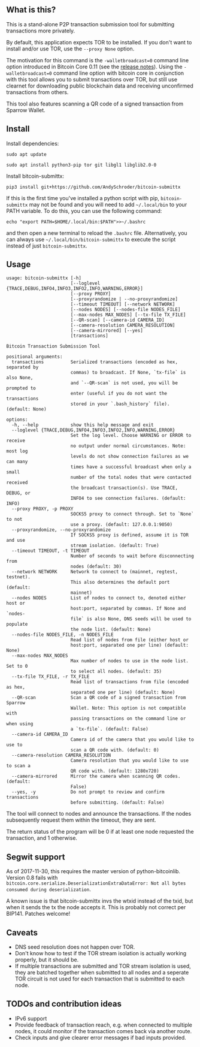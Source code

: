 What is this?
--------------

This is a stand-alone P2P transaction submission tool for submitting transactions more privately.

By default, this application expects TOR to be installed. If you don't want to install and/or use TOR, use the `--proxy None` option.

The motivation for this command is the `-walletbroadcast=0` command line option introduced in Bitcoin Core 0.11 (see the [release notes](https://github.com/bitcoin/bitcoin/blob/v0.11.0rc1/doc/release-notes.md#privacy-disable-wallet-transaction-broadcast)). Using the `-walletbroadcast=0` command line option with bitcoin core in conjunction with this tool allows you to submit transactions over TOR, but still use clearnet for downloading public blockchain data and receiving unconfirmed transactions from others.

This tool also features scanning a QR code of a signed transaction from Sparrow Wallet.


Install
------------

Install dependencies:

`sudo apt update`

`sudo apt install python3-pip tor git libgl1 libglib2.0-0`

Install bitcoin-submittx:

`pip3 install git+https://github.com/AndySchroder/bitcoin-submittx`

If this is the first time you've installed a python script with pip, `bitcoin-submittx` may not be found and you will need to add `~/.local/bin` to your PATH variable. To do this, you can use the following command:

`echo "export PATH=$HOME/.local/bin:$PATH">>~/.bashrc`

and then open a new terminal to reload the `.bashrc` file. Alternatively, you can always use `~/.local/bin/bitcoin-submittx` to execute the script instead of just `bitcoin-submittx`.


Usage
--------

```
usage: bitcoin-submittx [-h]
                        [--loglevel {TRACE,DEBUG,INFO4,INFO3,INFO2,INFO,WARNING,ERROR}]
                        [--proxy PROXY]
                        [--proxyrandomize | --no-proxyrandomize]
                        [--timeout TIMEOUT] [--network NETWORK]
                        [--nodes NODES] [--nodes-file NODES_FILE]
                        [--max-nodes MAX_NODES] [--tx-file TX_FILE]
                        [--QR-scan] [--camera-id CAMERA_ID]
                        [--camera-resolution CAMERA_RESOLUTION]
                        [--camera-mirrored] [--yes]
                        [transactions]

Bitcoin Transaction Submission Tool

positional arguments:
  transactions          Serialized transactions (encoded as hex, separated by
                        commas) to broadcast. If None, `tx-file` is also None,
                        and `--QR-scan` is not used, you will be prompted to
                        enter (useful if you do not want the transactions
                        stored in your `.bash_history` file). (default: None)

options:
  -h, --help            show this help message and exit
  --loglevel {TRACE,DEBUG,INFO4,INFO3,INFO2,INFO,WARNING,ERROR}
                        Set the log level. Choose WARNING or ERROR to receive
                        no output under normal circumstances. Note: most log
                        levels do not show connection failures as we can many
                        times have a successful broadcast when only a small
                        number of the total nodes that were contacted received
                        the broadcast transaction(s). Use TRACE, DEBUG, or
                        INFO4 to see connection failures. (default: INFO)
  --proxy PROXY, -p PROXY
                        SOCKS5 proxy to connect through. Set to `None` to not
                        use a proxy. (default: 127.0.0.1:9050)
  --proxyrandomize, --no-proxyrandomize
                        If SOCKS5 proxy is defined, assume it is TOR and use
                        stream isolation. (default: True)
  --timeout TIMEOUT, -t TIMEOUT
                        Number of seconds to wait before disconnecting from
                        nodes (default: 30)
  --network NETWORK     Network to connect to (mainnet, regtest, testnet).
                        This also determines the default port (default:
                        mainnet)
  --nodes NODES         List of nodes to connect to, denoted either host or
                        host:port, separated by commas. If None and `nodes-
                        file` is also None, DNS seeds will be used to populate
                        the node list. (default: None)
  --nodes-file NODES_FILE, -n NODES_FILE
                        Read list of nodes from file (either host or
                        host:port, separated one per line) (default: None)
  --max-nodes MAX_NODES
                        Max number of nodes to use in the node list. Set to 0
                        to select all nodes. (default: 35)
  --tx-file TX_FILE, -r TX_FILE
                        Read list of transactions from file (encoded as hex,
                        separated one per line) (default: None)
  --QR-scan             Scan a QR code of a signed transaction from Sparrow
                        Wallet. Note: This option is not compatible with
                        passing transactions on the command line or when using
                        a `tx-file`. (default: False)
  --camera-id CAMERA_ID
                        Camera id of the camera that you would like to use to
                        scan a QR code with. (default: 0)
  --camera-resolution CAMERA_RESOLUTION
                        Camera resolution that you would like to use to scan a
                        QR code with. (default: 1280x720)
  --camera-mirrored     Mirror the camera when scanning QR codes. (default:
                        False)
  --yes, -y             Do not prompt to review and confirm transactions
                        before submitting. (default: False)
```

The tool will connect to nodes and announce the transactions. If the
nodes subsequently request them within the timeout, they are sent.

The return status of the program will be 0 if at least one node requested the transaction, and 1
otherwise.


Segwit support
---------------

As of 2017-11-30, this requires the master version of python-bitcoinlib.
Version 0.8 fails with `bitcoin.core.serialize.DeserializationExtraDataError: Not all bytes consumed during deserialization`.

A known issue is that bitcoin-submittx invs the wtxid instead of the txid, but
when it sends the tx the node accepts it. This is probably not correct per
BIP141. Patches welcome!


Caveats
-------
- DNS seed resolution does not happen over TOR.
- Don't know how to test if the TOR stream isolation is actually working properly, but it should be.
- If multiple transactions are submitted and TOR stream isolation is used, they are batched together when submitted to all nodes and a seperate TOR circuit is not used for each transaction that is submitted to each node.


TODOs and contribution ideas
-----------------------------

- IPv6 support
- Provide feedback of transaction reach, e.g. when connected to multiple nodes, it could monitor if the transaction comes back via another route.
- Check inputs and give clearer error messages if bad inputs provided.


